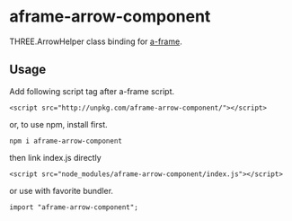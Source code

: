 # aframe-arrow-component
THREE.ArrowHelper class binding for [a-frame](https://aframe.io/).
## Usage
Add following script tag after a-frame script.
```
<script src="http://unpkg.com/aframe-arrow-component/"></script>
```
or, to use npm, install first.
```
npm i aframe-arrow-component
```
then link index.js directly
```
<script src="node_modules/aframe-arrow-component/index.js"></script>
```
or use with favorite bundler.
```
import "aframe-arrow-component";
```
